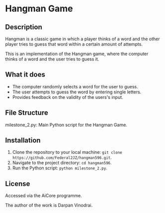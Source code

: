 # Hangman Game
## Description
Hangman is a classic game in which a player thinks of a word and the other player tries to guess that word within a certain amount of attempts.

This is an implementation of the Hangman game, where the computer thinks of a word and the user tries to guess it. 

## What it does
- The computer randomly selects a word for the user to guess.
- The user attempts to guess the word by entering single letters.
- Provides feedback on the validity of the users's input.

## File Structure
milestone_2.py: Main Python script for the Hangman Game.

## Installation
1. Clone the repository to your local machine: ```git clone https://github.com/Federal2JZ/hangman596.git```.
2. Navigate to the project directory: ```cd hangman596```.
3. Run the Python script: ```python milestone_2.py```.

## License
 Accessed via the AiCore programme.

The author of the work is Darpan Vinodrai.
